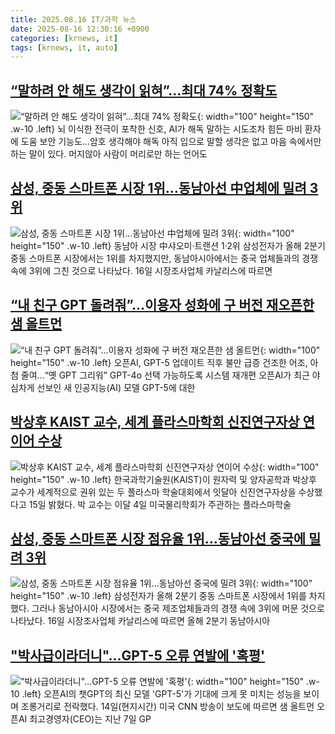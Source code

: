 ```yaml
---
title: 2025.08.16 IT/과학 뉴스
date: 2025-08-16 12:30:16 +0900
categories: [krnews, it]
tags: [krnews, it, auto]
---
```

## [“말하려 안 해도 생각이 읽혀”…최대 74% 정확도](https://n.news.naver.com/mnews/article/366/0001100582)

![“말하려 안 해도 생각이 읽혀”…최대 74% 정확도](https://mimgnews.pstatic.net/image/origin/366/2025/08/15/1100582.jpg?type=nf220_150){: width="100" height="150" .w-10 .left}
뇌 이식한 전극이 포착한 신호, AI가 해독 말하는 시도조차 힘든 마비 환자에 도움 보안 기능도…암호 생각해야 해독 아직 입으로 말할 생각은 없고 마음 속에서만 하는 말이 있다. 머지않아 사람이 머리로만 하는 언어도

## [삼성, 중동 스마트폰 시장 1위…동남아선 中업체에 밀려 3위](https://n.news.naver.com/mnews/article/366/0001100694)

![삼성, 중동 스마트폰 시장 1위…동남아선 中업체에 밀려 3위](https://mimgnews.pstatic.net/image/origin/366/2025/08/16/1100694.jpg?type=nf220_150){: width="100" height="150" .w-10 .left}
동남아 시장 中샤오미·트랜션 1·2위 삼성전자가 올해 2분기 중동 스마트폰 시장에서는 1위를 차지했지만, 동남아시아에서는 중국 업체들과의 경쟁 속에 3위에 그친 것으로 나타났다. 16일 시장조사업체 카날리스에 따르면

## [“내 친구 GPT 돌려줘”...이용자 성화에 구 버전 재오픈한 샘 올트먼](https://n.news.naver.com/mnews/article/024/0000099268)

![“내 친구 GPT 돌려줘”...이용자 성화에 구 버전 재오픈한 샘 올트먼](https://mimgnews.pstatic.net/image/origin/024/2025/08/16/99268.jpg?type=nf220_150){: width="100" height="150" .w-10 .left}
오픈AI, GPT-5 업데이트 직후 불만 급증 건조한 어조, 아첨 줄여...“옛 GPT 그리워” GPT-4o 선택 가능하도록 시스템 재개편 오픈AI가 최근 야심차게 선보인 새 인공지능(AI) 모델 GPT-5에 대한

## [박상후 KAIST 교수, 세계 플라스마학회 신진연구자상 연이어 수상](https://n.news.naver.com/mnews/article/011/0004521397)

![박상후 KAIST 교수, 세계 플라스마학회 신진연구자상 연이어 수상](https://mimgnews.pstatic.net/image/origin/011/2025/08/15/4521397.jpg?type=nf220_150){: width="100" height="150" .w-10 .left}
한국과학기술원(KAIST)이 원자력 및 양자공학과 박상후 교수가 세계적으로 권위 있는 두 플라스마 학술대회에서 잇달아 신진연구자상을 수상했다고 15일 밝혔다. 박 교수는 이달 4일 미국물리학회가 주관하는 플라스마학술

## [삼성, 중동 스마트폰 시장 점유율 1위…동남아선 중국에 밀려 3위](https://n.news.naver.com/mnews/article/009/0005542298)

![삼성, 중동 스마트폰 시장 점유율 1위…동남아선 중국에 밀려 3위](https://mimgnews.pstatic.net/image/origin/009/2025/08/16/5542298.jpg?type=nf220_150){: width="100" height="150" .w-10 .left}
삼성전자가 올해 2분기 중동 스마트폰 시장에서 1위를 차지했다. 그러나 동남아시아 시장에서는 중국 제조업체들과의 경쟁 속에 3위에 머문 것으로 나타났다. 16일 시장조사업체 카날리스에 따르면 올해 2분기 동남아시아

## ["박사급이라더니"…GPT-5 오류 연발에 '혹평'](https://n.news.naver.com/mnews/article/215/0001220214)

!["박사급이라더니"…GPT-5 오류 연발에 '혹평'](https://mimgnews.pstatic.net/image/origin/215/2025/08/15/1220214.jpg?type=nf220_150){: width="100" height="150" .w-10 .left}
오픈AI의 챗GPT의 최신 모델 'GPT-5'가 기대에 크게 못 미치는 성능을 보이며 조롱거리로 전락했다. 14일(현지시간) 미국 CNN 방송이 보도에 따르면 샘 올트먼 오픈AI 최고경영자(CEO)는 지난 7일 GP

